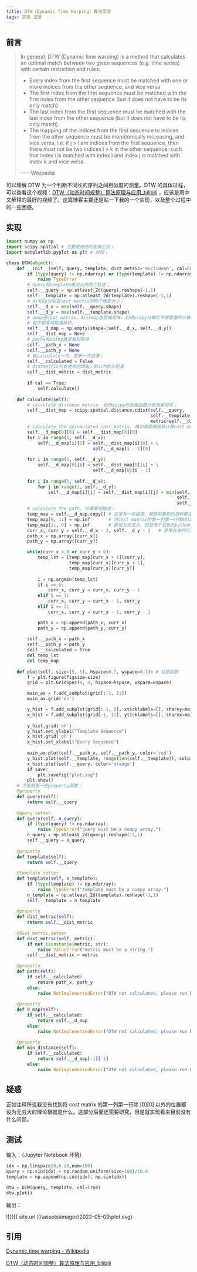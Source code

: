 ```yaml
---
title: DTW（Dynamic Time Warping）算法实现
tags: 实现 记录
---
```


## 前言

> In general, DTW (Dynamic time warping) is a method that calculates an optimal match between two given sequences (e.g. time series) with certain restriction and rules:
>
> - Every index from the first sequence must be matched with one or more indices from the other sequence, and vice versa
> - The first index from the first sequence must be matched with the first index from the other sequence (but it does not have to be its only match)
> - The last index from the first sequence must be matched with the last index from the other sequence (but it does not have to be its only match)
> - The mapping of the indices from the first sequence to indices from the other sequence must be monotonically increasing, and vice versa, i.e. if j > i are indices from the first sequence, then there must not be two indices l > k in the other sequence, such that index i is matched with index l and index j is matched with index k and vice versa.
>
> ——Wikipedia

可以理解 DTW 为一个判断不同长的序列之间相似度的测量。DTW 的具体过程，可以查看这个视频：[DTW（动态时间规整）算法原理与应用_bilibili](https://www.bilibili.com/video/BV12r4y1A7mT?share_source=copy_web) ，应该是用中文解释的最好的视频了。这篇博客主要还是贴一下我的一个实现，以及整个过程中的一些困惑。

## 实现

```python
import numpy as np
import scipy.spatial # 主要是用他的距离公式；
import matplotlib.pyplot as plt # 绘图；

class DTW(object):
    def __init__(self, query, template, dist_metric='euclidean', cal=False): 
        if (type(query) != np.ndarray) or (type(template) != np.ndarray):
            raise TypeError
        # query和template是对比的两个轨迹；
        self.__query = np.atleast_2d(query).reshape(-1,1)
        self.__template = np.atleast_2d(template).reshape(-1,1)
        # dx和dy分别是cost matrix的两个维度大小；
        self.__d_x = max(self.__query.shape)
        self.__d_y = max(self.__template.shape)
        # dmap是cost matrix，distmap是距离矩阵，利用scipy计算后不需要循环计算距离，
        # 每步都变成取值操作。
        self.__d_map = np.empty(shape=(self.__d_x, self.__d_y))
        self.__dist_map = None
        # pathx和pathy就是最短路径
        self.__path_x = None
        self.__path_y = None
        # 每calculate一次，更新一次结果；
        self.__calculated = False
        # distmetric代表使用的距离，默认为欧氏距离
        self.__dist_metric = dist_metric
        
        if cal == True:
            self.calculate()
    
    def calculate(self):
        # calculate distance matrix. 利用scipy的距离函数计算距离矩阵；
        self.__dist_map = scipy.spatial.distance.cdist(self.__query, 
                                                       self.__template, 
                                                       metric=self.__dist_metric)
        # calculate the accumulated cost matrix. 再利用距离矩阵计算cost matrix；
        self.__d_map[0][0] = self.__dist_map[0][0]
        for i in range(1, self.__d_x):
            self.__d_map[i][0] = self.__dist_map[i][0] + \
                                 self.__d_map[i - 1][0]
        
        for i in range(1, self.__d_y):
            self.__d_map[0][i] = self.__dist_map[0][i] + \
                                 self.__d_map[0][i - 1]
            
        for i in range(1, self.__d_x):
            for j in range(1, self.__d_y):
                self.__d_map[i][j] = self.__dist_map[i][j] + min(self.__d_map[i - 1][j],
                                                                 self.__d_map[i][j - 1],
                                                                 self.__d_map[i - 1, j - 1])
        # calculate the path. 计算最短路径；
        temp_map = self.__d_map.copy() # 这里有一些疑惑，我目前看到的资料都没有说明
        temp_map[0, 1:] = np.inf       # 将cost matrix的第一列第一行除00以外的位置
        temp_map[1:, 0] = np.inf       # 都设为无穷大，但是两个已有的python包都是这么做的。而且没有这一步的话
        curr_x, curr_y = self.__d_x - 2, self.__d_y - 2   # 非等长序列可能找不到最短路径。
        path_x = np.array([curr_x])
        path_y = np.array([curr_y])

        while(curr_x > 0 or curr_y > 0):
            temp_lst = [temp_map[curr_x + 1][curr_y],
                        temp_map[curr_x][curr_y + 1],
                        temp_map[curr_x][curr_y]]
            
            i = np.argmin(temp_lst)
            if i == 0:
                curr_x, curr_y = curr_x, curr_y - 1
            elif i == 1:
                curr_x, curr_y = curr_x - 1, curr_y
            elif i == 2:
                curr_x, curr_y = curr_x - 1, curr_y - 1

            path_x = np.append(path_x, curr_x)
            path_y = np.append(path_y, curr_y)
        
        self.__path_x = path_x
        self.__path_y = path_y
        self.__calculated = True
        del temp_lst
        del temp_map
    
    def plot(self, size=(5, 5), hspace=0.7, wspace=0.7): # 绘图函数
        f = plt.figure(figsize=size)
        grid = plt.GridSpec(4, 4, hspace=hspace, wspace=wspace)

        main_ax = f.add_subplot(grid[:-1, 1:])
        main_ax.grid('on')

        y_hist = f.add_subplot(grid[:-1, 0], xticklabels=[], sharey=main_ax)
        x_hist = f.add_subplot(grid[-1, 1:], yticklabels=[], sharex=main_ax)
        
        y_hist.grid('oh')
        y_hist.set_ylabel("Template Sequence")
        x_hist.grid('oh')
        x_hist.set_xlabel("Query Sequence")
        
        main_ax.plot(self.__path_x, self.__path_y, color='red')
        y_hist.plot(self.__template, range(len(self.__template)), color='orange')
        x_hist.plot(self.__query, color='orange')
        if save:
            plt.savefig("plot.svg")
        plt.show()
    # 下面就是一些property函数；
    @property
    def query(self):
        return self.__query
    
    @query.setter
    def query(self, n_query):
        if (type(query) != np.ndarray):
            raise TypeError("query must be a numpy array.")
        n_query = np.atleast_2d(query).reshape(-1,1)
        self.__query = n_query
            
    @property
    def template(self):
        return self.__query
    
    @template.setter
    def template(self, n_template):
        if (type(template) != np.ndarray):
            raise TypeError("template must be a numpy array.")
        n_template = np.atleast_2d(template).reshape(-1,1)
        self.__template = n_template
    
    @property
    def dist_metric(self):
        return self.__dist_metric
    
    @dist_metric.setter
    def dist_metric(self, metric):
        if not isinstance(metric, str):
            raise ValueError("metric must be a string.")
        self.__dist_metric = metric
    
    @property
    def path(self):
        if self.__calculated:
            return path_x, path_y
        else:
            raise NotImplementedError("DTW not calculated, please run DTW.calculate() first.")
            
    @property
    def d_map(self):
        if self.__calculated:
            return self.__d_map
        else:
            raise NotImplementedError("DTW not calculated, please run DTW.calculate() first.")
    
    @property
    def min_distance(self):
        if self.__calculated:
            return self.__d_map[-1][-1]
        else:
            raise NotImplementedError("DTW not calculated, please run DTW.calculate() first.")
```

## 疑惑

正如注释所说我没有找到将 cost matrix 的第一列第一行除 $[0][0]$ 以外的位置都设为无穷大的理论根据是什么。这部分后面还需要研究，但是就实现看来目前没有什么问题。

## 测试

输入：（Jupyter Notebook 环境）

```python
idx = np.linspace(0,6.28,num=100)
query = np.sin(idx) + np.random.uniform(size=100)/10.0
template = np.append(np.cos(idx), np.sin(idx))

dtw = DTW(query, template, cal=True)
dtw.plot()
```

输出：

![]({{ site.url }}\assets\images\2022-05-09\plot.svg)

## 引用

[Dynamic time warping - Wikipedia](https://en.wikipedia.org/wiki/Dynamic_time_warping)

[DTW（动态时间规整）算法原理与应用_bilibili](https://www.bilibili.com/video/BV12r4y1A7mT?share_source=copy_web)